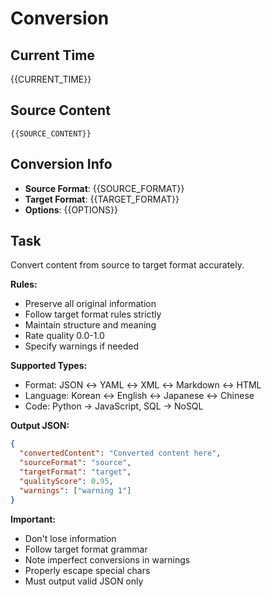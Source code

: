 # Conversion

## Current Time
{{CURRENT_TIME}}

## Source Content
```
{{SOURCE_CONTENT}}
```

## Conversion Info
- **Source Format**: {{SOURCE_FORMAT}}
- **Target Format**: {{TARGET_FORMAT}}
- **Options**: {{OPTIONS}}

## Task

Convert content from source to target format accurately.

**Rules:**
- Preserve all original information
- Follow target format rules strictly
- Maintain structure and meaning
- Rate quality 0.0-1.0
- Specify warnings if needed

**Supported Types:**
- Format: JSON ↔ YAML ↔ XML ↔ Markdown ↔ HTML
- Language: Korean ↔ English ↔ Japanese ↔ Chinese
- Code: Python → JavaScript, SQL → NoSQL

**Output JSON:**
```json
{
  "convertedContent": "Converted content here",
  "sourceFormat": "source",
  "targetFormat": "target",
  "qualityScore": 0.95,
  "warnings": ["warning 1"]
}
```

**Important:**
- Don't lose information
- Follow target format grammar
- Note imperfect conversions in warnings
- Properly escape special chars
- Must output valid JSON only
